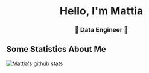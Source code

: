 
<h1 align="center"> Hello, I'm Mattia</h1>
<h3 align="center">🚀 Data Engineer 🚀</h3>



## Some Statistics About Me
![Mattia's github stats](https://github-readme-stats.vercel.app/api?username=mattiamatrix&include_all_commits=true&count_private=true&show_owner=true&show_icons=true&theme=blue-green)<br>

